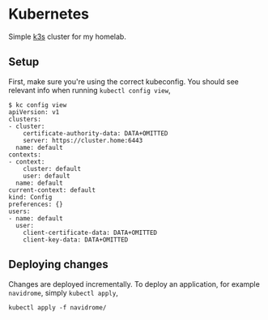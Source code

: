 # Kubernetes

Simple [k3s](https://k3s.io/) cluster for my homelab.

## Setup

First, make sure you're using the correct kubeconfig.
You should see relevant info when running `kubectl config view`,

```shell
$ kc config view
apiVersion: v1
clusters:
- cluster:
    certificate-authority-data: DATA+OMITTED
    server: https://cluster.home:6443
  name: default
contexts:
- context:
    cluster: default
    user: default
  name: default
current-context: default
kind: Config
preferences: {}
users:
- name: default
  user:
    client-certificate-data: DATA+OMITTED
    client-key-data: DATA+OMITTED
```

## Deploying changes

Changes are deployed incrementally.
To deploy an application, for example `navidrome`, simply `kubectl apply`,

```shell
kubectl apply -f navidrome/
```
